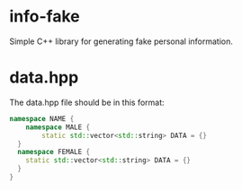 # info-fake

Simple C++ library for generating fake personal information.

# data.hpp

The data.hpp file should be in this format:

```c++
namespace NAME {
	namespace MALE {
		static std::vector<std::string> DATA = {}
  }
  namespace FEMALE {
    static std::vector<std::string> DATA = {}
  }
}
```
